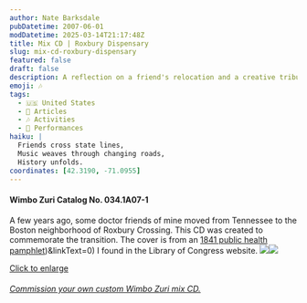 ```yaml
---
author: Nate Barksdale
pubDatetime: 2007-06-01
modDatetime: 2025-03-14T21:17:48Z
title: Mix CD | Roxbury Dispensary
slug: mix-cd-roxbury-dispensary
featured: false
draft: false
description: A reflection on a friend's relocation and a creative tribute through music.
emoji: 🎶
tags:
  - 🇺🇸 United States
  - 📖 Articles
  - 🎶 Activities
  - 🎤 Performances
haiku: |
  Friends cross state lines,  
  Music weaves through changing roads,  
  History unfolds.
coordinates: [42.3190, -71.0955]
---
```


#### Wimbo Zuri Catalog No. 034.1A07-1

A few years ago, some doctor friends of mine moved from Tennessee to the Boston neighborhood of Roxbury Crossing. This CD was created to commemorate the transition. The cover is from an [1841 public health pamphlet](https://www.google.com/search?q=%221841%20public%20health%20pamphlet%22%20memory.loc.gov)\)&linkText=0) I found in the Library of Congress website. [![](@assets/images/roxbury_260.jpg)](@assets/images/roxbury_530.jpg)[![](@assets/images/roxbury2_260.jpg)](@assets/images/roxbury2_530.jpg)

[Click to enlarge](@assets/images/roxbury_530.jpg)

###### [Commission your own custom Wimbo Zuri mix CD.](https://www.natebarksdale.com/?p=342)
